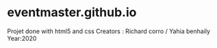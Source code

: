 # eventmaster.github.io
Projet done with html5 and css
Creators : Richard corro / Yahia benhaily 
Year:2020
